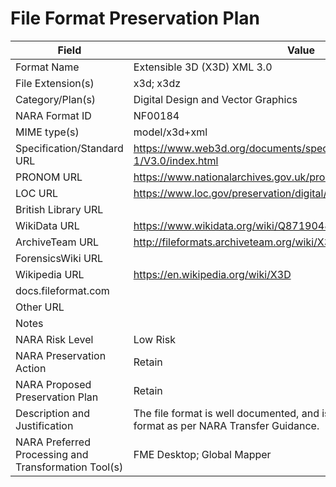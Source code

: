 # File Format Preservation Plan
  | Field | Value |
  | ----------- | ----------- |
  | Format Name | Extensible 3D (X3D) XML 3.0 | 
| File Extension(s) | x3d; x3dz | 
| Category/Plan(s) | Digital Design and Vector Graphics | 
| NARA Format ID | NF00184 | 
| MIME type(s) | model/x3d+xml | 
| Specification/Standard URL | <https://www.web3d.org/documents/specifications/19776-1/V3.0/index.html> | 
| PRONOM URL | <https://www.nationalarchives.gov.uk/pronom/fmt/579> | 
| LOC URL | <https://www.loc.gov/preservation/digital/formats/fdd/fdd000490.shtml> | 
| British Library URL |  | 
| WikiData URL | <https://www.wikidata.org/wiki/Q87190486> | 
| ArchiveTeam URL | <http://fileformats.archiveteam.org/wiki/X3D> | 
| ForensicsWiki URL |  | 
| Wikipedia URL | <https://en.wikipedia.org/wiki/X3D> | 
| docs.fileformat.com |  | 
| Other URL |  | 
| Notes |  | 
| NARA Risk Level | Low Risk | 
| NARA Preservation Action | Retain | 
| NARA Proposed Preservation Plan | Retain | 
| Description and Justification | The file format is well documented, and is considered a preferred format as per NARA Transfer Guidance. | 
| NARA Preferred Processing and Transformation Tool(s) | FME Desktop; Global Mapper | 
